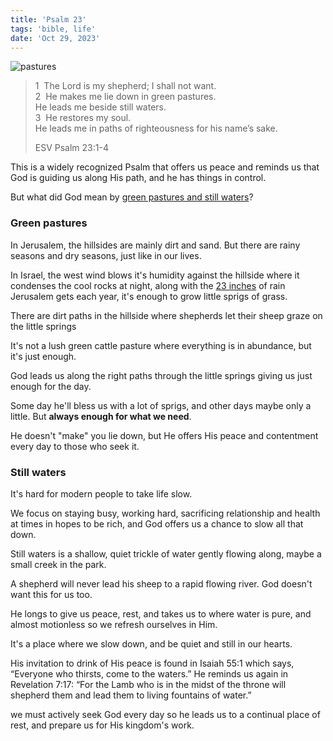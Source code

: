 ```yaml
---
title: 'Psalm 23'
tags: 'bible, life'
date: 'Oct 29, 2023'
---
```


![pastures](/images/pastures.jpg)

> 1  The Lord is my shepherd; I shall not want.  
> 2  He makes me lie down in green pastures.  
> He leads me beside still waters.  
> 3  He restores my soul.  
> He leads me in paths of righteousness for his name’s sake.
>
> ESV Psalm 23:1-4

This is a widely recognized Psalm that offers us peace and reminds us that God is guiding us along His path, and he has things in control.

But what did God mean by [green pastures and still waters](https://steppesoffaith.medium.com/understanding-psalm-23-what-god-meant-by-green-pastures-and-still-waters-18051b4e471)?

### Green pastures

In Jerusalem, the hillsides are mainly dirt and sand. But there are rainy seasons and dry seasons, just like in our lives.

In Israel, the west wind blows it's humidity against the hillside where it condenses the cool rocks at night, along with the [23 inches](http://www.jerusalem.climatemps.com/precipitation.php) of rain Jerusalem gets each year, it's enough to grow little sprigs of grass.

There are dirt paths in the hillside where shepherds let their sheep graze on the little springs

It's not a lush green cattle pasture where everything is in abundance, but it's just enough.

God leads us along the right paths through the little springs giving us just enough for the day.

Some day he'll bless us with a lot of sprigs, and other days maybe only a little. But **always enough for what we need**.

He doesn't "make" you lie down, but He offers His peace and contentment every day to those who seek it.

### Still waters

It's hard for modern people to take life slow.

We focus on staying busy, working hard, sacrificing relationship and health at times in hopes to be rich, and God offers us a chance to slow all that down.

Still waters is a shallow, quiet trickle of water gently flowing along, maybe a small creek in the park.

A shepherd will never lead his sheep to a rapid flowing river. God doesn't want this for us too.

He longs to give us peace, rest, and takes us to where water is pure, and almost motionless so we refresh ourselves in Him.

It's a place where we slow down, and be quiet and still in our hearts.

His invitation to drink of His peace is found in Isaiah 55:1 which says, “Everyone who thirsts, come to the waters.” He reminds us again in Revelation 7:17: “For the Lamb who is in the midst of the throne will shepherd them and lead them to living fountains of water.”

we must actively seek God every day so he leads us to a continual place of rest, and prepare us for His kingdom's work.
